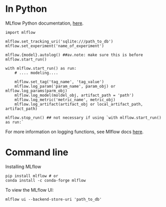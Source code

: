 # In Python 
MLflow Python documentation, [here](https://www.mlflow.org/docs/latest/python_api/index.html).

```
import mlflow
```

```
mlflow.set_tracking_uri('sqlite:///path_to_db') 
mlflow.set_experiment('name_of_experiment')
```

```
mlflow.{model}.autolog() ##av.note: make sure this is before mlflow.start_run()

with mlflow.start_run() as run:
	# .... modeling....

	mlflow.set_tag('tag_name', 'tag_value')
	mlflow.log_param('param_name', param_obj) or mlflow.log_params(parm_obj)
	mlflow.log_model(moldel_obj, artifact_path = 'path')
	mlflow.log_metric('metric_name', metric_obj)
	mlflow.log_artifact(artifact_obj or local_artifact_path, artifact_path)
	
mlflow.stop_run() ## not necessary if using `with mlflow.start_run() as run:`
```
For more information on logging functions, see Mlflow docs [here](https://www.mlflow.org/docs/latest/tracking.html#logging-functions).

# Command line 

Installing MLflow

```
pip install mlflow # or 
conda install -c conda-forge mlflow
```

To view the MLflow UI:

```
mlflow ui --backend-store-uri 'path_to_db'
```

